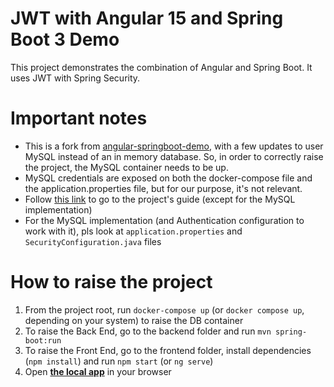 # JWT with Angular 15 and Spring Boot 3 Demo

This project demonstrates the combination of Angular and Spring Boot. It uses JWT with Spring Security.

# Important notes

- This is a fork from [angular-springboot-demo](https://github.com/simasch/angular-springboot-demo), with a few updates to user MySQL instead of an in memory database. So, in order to correctly raise the project, the MySQL container needs to be up.
- MySQL credentials are exposed on both the docker-compose file and the application.properties file, but for our purpose, it's not relevant.
- Follow [this link](https://martinelli.ch/angular-15-spring-boot-3-and-jwt/) to go to the project's guide (except for the MySQL implementation)
- For the MySQL implementation (and Authentication configuration to work with it), pls look at `application.properties` and `SecurityConfiguration.java` files

# How to raise the project

1. From the project root, run `docker-compose up` (or `docker compose up`, depending on your system) to raise the DB container
2. To raise the Back End, go to the backend folder and run `mvn spring-boot:run`
3. To raise the Front End, go to the frontend folder, install dependencies (`npm install`) and run `npm start` (or `ng serve`)
4. Open **[the local app](localhost:4200)** in your browser 